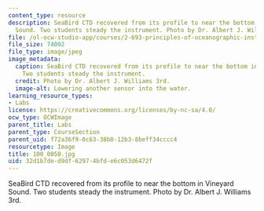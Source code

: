```yaml
---
content_type: resource
description: SeaBird CTD recovered from its profile to near the bottom in Vineyard
  Sound. Two students steady the instrument. Photo by Dr. Albert J. Williams 3rd.
file: /ol-ocw-studio-app/courses/2-693-principles-of-oceanographic-instrument-systems-sensors-and-measurements-13-998-spring-2004/32d1b7ded9df62974bfde6c053d6472f_100_0050.jpg
file_size: 74092
file_type: image/jpeg
image_metadata:
  caption: SeaBird CTD recovered from its profile to near the bottom in Vineyard Sound.
    Two students steady the instrument.
  credit: Photo by Dr. Albert J. Williams 3rd.
  image-alt: Lowering another sensor into the water.
learning_resource_types:
- Labs
license: https://creativecommons.org/licenses/by-nc-sa/4.0/
ocw_type: OCWImage
parent_title: Labs
parent_type: CourseSection
parent_uid: f72a36f9-0c63-38b0-12b3-8beff34cccc4
resourcetype: Image
title: 100_0050.jpg
uid: 32d1b7de-d9df-6297-4bfd-e6c053d6472f
---
```

SeaBird CTD recovered from its profile to near the bottom in Vineyard Sound. Two students steady the instrument. Photo by Dr. Albert J. Williams 3rd.